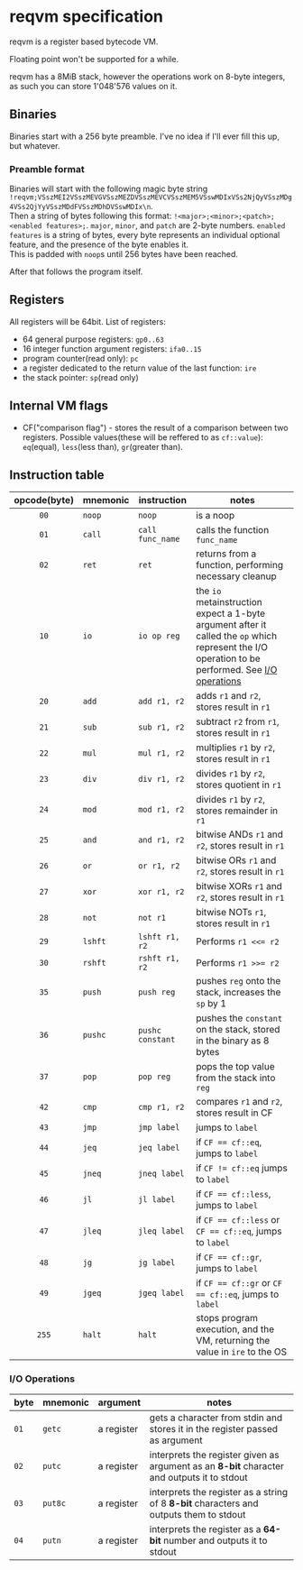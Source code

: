 # reqvm specification

reqvm is a register based bytecode VM.

Floating point won't be supported for a while.

reqvm has a 8MiB stack, however the operations work on 8-byte integers, as such you can store
1'048'576 values on it.

## Binaries

Binaries start with a 256 byte preamble. I've no idea if I'll ever fill this up, but whatever.

### Preamble format

Binaries will start with the following magic byte string `!reqvm;VSszMEI2VSszMEVGVSszMEZDVSszMEVCVSszMEM5VSswMDIxVSs2NjQyVSszMDg4VSs2QjYyVSszMDdFVSszMDhDVSswMDIx\n`.  
Then a string of bytes following this format: `!<major>;<minor>;<patch>;<enabled features>;`. `major`, `minor`, and `patch` are 2-byte numbers. `enabled features` is a string of bytes, every byte represents an individual optional feature, and the presence of the byte enables it.  
This is padded with `noop`s until 256 bytes have been reached.

After that follows the program itself.

## Registers

All registers will be 64bit. List of registers:

* 64 general purpose registers: `gp0..63`
* 16 integer function argument registers: `ifa0..15`
* program counter(read only): `pc`
* a register dedicated to the return value of the last function: `ire`
* the stack pointer: `sp`(read only)

## Internal VM flags

* CF("comparison flag") - stores the result of a comparison between two registers. Possible values(these will be reffered to as `cf::value`): `eq`(equal), `less`(less than), `gr`(greater than).

## Instruction table

| opcode(byte) | mnemonic | instruction | notes |
|:------:|----------|-------------|------------|
|   `00`   | `noop` | `noop` | is a noop |
|   `01`   | `call` | `call func_name` | calls the function `func_name` |
|   `02`   | `ret` | `ret` | returns from a function, performing necessary cleanup |
|   `10`   | `io` | `io op reg` | the `io` metainstruction expect a 1-byte argument after it called the `op` which represent the I/O operation to be performed. See [I/O operations](#I/O-Operations) |
|   `20`   | `add` | `add r1, r2` | adds `r1` and `r2`, stores result in `r1`|
|   `21`   | `sub` | `sub r1, r2`| subtract `r2` from `r1`, stores result in `r1`|
|   `22`   | `mul` | `mul r1, r2` | multiplies `r1` by `r2`, stores result in `r1`|
|   `23`   | `div` | `div r1, r2` | divides `r1` by `r2`, stores quotient in `r1`|
|   `24`   | `mod` | `mod r1, r2` | divides `r1` by `r2`, stores remainder in `r1`|
|   `25`   | `and` | `and r1, r2` | bitwise ANDs `r1` and `r2`, stores result in `r1`|
|   `26`   | `or`  | `or r1, r2`  | bitwise ORs `r1` and `r2`, stores result in `r1`|
|   `27`   | `xor` | `xor r1, r2` | bitwise XORs `r1` and `r2`, stores result in `r1`|
|   `28`   | `not` | `not r1`     | bitwise NOTs `r1`, stores result in `r1`|
|   `29`   | `lshft` | `lshft r1, r2` | Performs `r1 <<= r2` |
|   `30`   | `rshft` | `rshft r1, r2` | Performs `r1 >>= r2` |
|   `35`   | `push` | `push reg`  | pushes `reg` onto the stack, increases the `sp` by 1|
|   `36`   | `pushc` | `pushc constant` | pushes the `constant` on the stack, stored in the binary as 8 bytes|
|   `37`   | `pop`   | `pop reg` | pops the top value from the stack into `reg`|
|   `42`   | `cmp` | `cmp r1, r2` | compares `r1` and `r2`, stores result in CF |
|   `43`   | `jmp` | `jmp label` | jumps to `label` |
|   `44`   | `jeq` | `jeq label` | if `CF == cf::eq`, jumps to `label` |
|   `45`   | `jneq` | `jneq label` | if `CF != cf::eq` jumps to `label` |
|   `46`   | `jl` | `jl label` | if `CF == cf::less`, jumps to `label` |
|   `47`   | `jleq` | `jleq label` | if `CF == cf::less` or `CF == cf::eq`, jumps to `label` |
|   `48`   | `jg` | `jg label` | if `CF == cf::gr`, jumps to `label` |
|   `49`   | `jgeq` | `jgeq label` | if `CF == cf::gr` or `CF == cf::eq`, jumps to `label`
|   `255`  | `halt` | `halt` | stops program execution, and the VM, returning the value in `ire` to the OS |  

### I/O Operations

|byte|mnemonic|argument|notes|
|---|---------|--------|-----|
|`01`|`getc`|a register |gets a character from stdin and stores it in the register passed as argument|
|`02`|`putc`|a register|interprets the register given as argument as an **8-bit** character and outputs it to stdout|
|`03`|`put8c`|a register|interprets the register as a string of 8 **8-bit** characters and outputs them to stdout|
|`04`|`putn`|a register|interprets the register as a **64-bit** number and outputs it to stdout|
